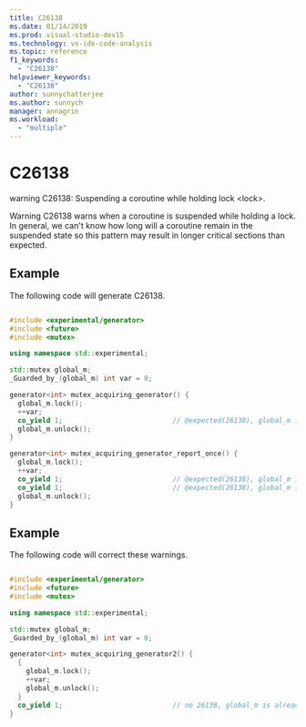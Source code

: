 ```yaml
---
title: C26138
ms.date: 01/14/2019
ms.prod: visual-studio-dev15
ms.technology: vs-ide-code-analysis
ms.topic: reference
f1_keywords:
  - "C26138"
helpviewer_keywords:
  - "C26138"
author: sunnychatterjee
ms.author: sunnych
manager: annagrin
ms.workload:
  - "multiple"
---
```

# C26138
warning C26138: Suspending a coroutine while holding lock \<lock>.

Warning C26138 warns when a coroutine is suspended while holding a lock. In general, we can't know how long will a coroutine remain in the suspended state so this pattern may result in longer critical sections than expected.

## Example
 The following code will generate C26138.

```cpp

#include <experimental/generator>
#include <future>
#include <mutex>

using namespace std::experimental;

std::mutex global_m;
_Guarded_by_(global_m) int var = 0;

generator<int> mutex_acquiring_generator() {
  global_m.lock();
  ++var;
  co_yield 1;                           // @expected(26138), global_m is hold while yielding.
  global_m.unlock();
}

generator<int> mutex_acquiring_generator_report_once() {
  global_m.lock();
  ++var;
  co_yield 1;                           // @expected(26138), global_m is hold while yielding.
  co_yield 1;                           // @expected(26138), global_m is hold while yielding.
  global_m.unlock();
}
```

## Example
 The following code will correct these warnings.

```cpp

#include <experimental/generator>
#include <future>
#include <mutex>

using namespace std::experimental;

std::mutex global_m;
_Guarded_by_(global_m) int var = 0;

generator<int> mutex_acquiring_generator2() {
  {
    global_m.lock();
    ++var;
    global_m.unlock();
  }
  co_yield 1;                           // no 26138, global_m is already released above.
}
```